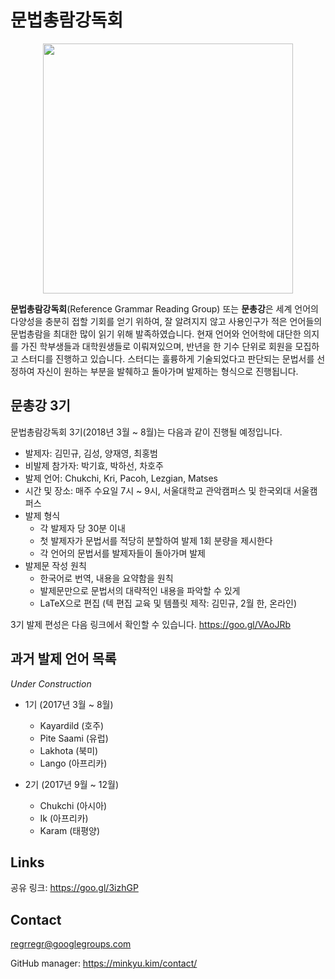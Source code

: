 # 문법총람강독회

<p align="center">
  <img src="logo.png" width='400px'>
</p>

**문법총람강독회**(Reference Grammar Reading Group) 또는 **문총강**은 세계 언어의 다양성을 충분히 접할 기회를 얻기 위하여, 잘 알려지지 않고 사용인구가 적은 언어들의 문법총람을 최대한 많이 읽기 위해 발족하였습니다. 현재 언어와 언어학에 대단한 의지를 가진 학부생들과 대학원생들로 이뤄져있으며, 반년을 한 기수 단위로 회원을 모집하고 스터디를 진행하고 있습니다. 스터디는 훌륭하게 기술되었다고 판단되는 문법서를 선정하여 자신이 원하는 부분을 발췌하고 돌아가며 발제하는 형식으로 진행됩니다.

## 문총강 3기

문법총람강독회 3기(2018년 3월 ~ 8월)는 다음과 같이 진행될 예정입니다.

*   발제자: 김민규, 김성, 양재영, 최홍범
*   비발제 참가자: 박기효, 박하선, 차호주
*   발제 언어: Chukchi, Kri, Pacoh, Lezgian, Matses
*   시간 및 장소: 매주 수요일 7시 ~ 9시, 서울대학교 관악캠퍼스 및 한국외대 서울캠퍼스
*   발제 형식
    *   각 발제자 당 30분 이내
    *   첫 발제자가 문법서를 적당히 분할하여 발제 1회 분량을 제시한다
    *   각 언어의 문법서를 발제자들이 돌아가며 발제
*   발제문 작성 원칙
    *   한국어로 번역, 내용을 요약함을 원칙
    *   발제문만으로 문법서의 대략적인 내용을 파악할 수 있게
    *   LaTeX으로 편집 (텍 편집 교육 및 템플릿 제작: 김민규, 2월 한, 온라인)

3기 발제 편성은 다음 링크에서 확인할 수 있습니다. 
https://goo.gl/VAoJRb

## 과거 발제 언어 목록
*Under Construction*

* 1기 (2017년 3월 ~ 8월)
  * Kayardild (호주)
  * Pite Saami (유럽)
  * Lakhota (북미)
  * Lango (아프리카)

* 2기 (2017년 9월 ~ 12월)
  * Chukchi (아시아)
  * Ik (아프리카)
  * Karam (태평양)

## Links

공유 링크: https://goo.gl/3izhGP

## Contact 

regrregr@googlegroups.com

GitHub manager: https://minkyu.kim/contact/